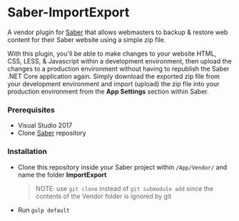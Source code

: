 # Saber-ImportExport
A vendor plugin for [Saber](https://github.com/Datasilk/Saber) that allows webmasters to backup & restore web content for their Saber website using a simple zip file. 

With this plugin, you'll be able to make changes to your website HTML, CSS, LESS, & Javascript within a development environment, then upload the changes to a production environment without having to republish the Saber .NET Core application again. Simply download the exported zip file from your development environment and import (upload) the zip file into your production environment from the **App Settings** section within Saber.

### Prerequisites
* Visual Studio 2017
* Clone [Saber](https://github.com/Datasilk/Saber) repository

### Installation
* Clone this repository inside your Saber project within `/App/Vendor/` and name the folder **ImportExport**
	> NOTE: use `git clone` instead of `git submodule add` since the contents of the Vendor folder is ignored by git
* Run `gulp default`